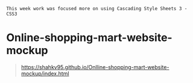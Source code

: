 ```
This week work was focused more on using Cascading Style Sheets 3 - CSS3
```

# Online-shopping-mart-website-mockup
> https://shahkv95.github.io/Onlline-shopping-mart-website-mockup/index.html
